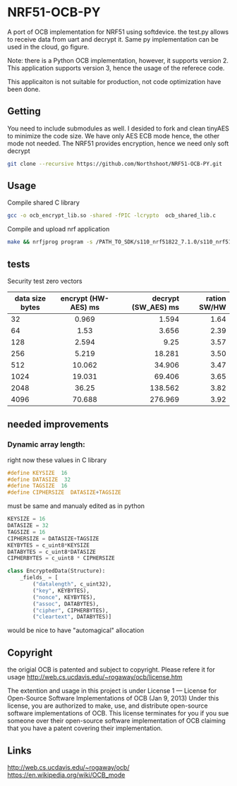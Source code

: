 # NRF51-OCB-PY
A port of OCB implementation for NRF51 using softdevice.
the test.py allows to receive data from uart and decrypt it.
Same py implementation can be used in the cloud, go figure.

Note: there is a Python OCB implementation, however, it supports version 2.
This application supports version 3, hence the usage of the referece code. 

This applicaiton is not suitable for production, not code optimization have been done.

## Getting
You need to include submodules as well. I desided to fork and clean tinyAES to minimize the code size. We have only AES ECB mode hence, the other mode not needed. The NRF51 provides encryption, hence we need only soft decrypt

```bash
git clone --recursive https://github.com/Northshoot/NRF51-OCB-PY.git
```

## Usage
Compile shared C library
```bash
gcc -o ocb_encrypt_lib.so -shared -fPIC -lcrypto  ocb_shared_lib.c
```

Compile and upload nrf application
```bash
make && nrfjprog program -s /PATH_TO_SDK/s110_nrf51822_7.1.0/s110_nrf51822_7.1.0_softdevice.hex -c _build/nrf51422_xxac.hex
```
## tests

Security test zero vectors		

| data size bytes|	encrypt (HW-AES) ms |	decrypt (SW_AES) ms |	ration SW/HW |
| ------------- |:-------------:| -----:|  -----:|
| 32 |	0.969 |	1.594 |	1.64 |
| 64 |	1.53 |	3.656 |	2.39 |
| 128 |	2.594 |	9.25 |	3.57 |
| 256	| 5.219	| 18.281 |	3.50 |
| 512	| 10.062 |	34.906 |	3.47 |
| 1024 |	19.031 |	69.406 | 3.65 |
| 2048 |	36.25 |	138.562 |	3.82 |
| 4096 |	70.688 |	276.969 |	3.92 |


## needed improvements
### Dynamic array length:


right now these values in C library
```c
#define KEYSIZE  16
#define DATASIZE  32
#define TAGSIZE  16
#define CIPHERSIZE  DATASIZE+TAGSIZE
```

must be same and manualy edited as in python

```python
KEYSIZE = 16
DATASIZE = 32
TAGSIZE = 16
CIPHERSIZE = DATASIZE+TAGSIZE
KEYBYTES = c_uint8*KEYSIZE
DATABYTES = c_uint8*DATASIZE
CIPHERBYTES = c_uint8 * CIPHERSIZE

class EncryptedData(Structure):
    _fields_ = [
        ("datalength", c_uint32),
        ("key", KEYBYTES),
        ("nonce", KEYBYTES),
        ("assoc", DATABYTES),
        ("cipher", CIPHERBYTES),
        ("cleartext", DATABYTES)]
```        
would be nice to have "automagical" allocation


## Copyright
the origial OCB is patented and subject to copyright. Please refere it for usage
http://web.cs.ucdavis.edu/~rogaway/ocb/license.htm

The extention and usage in this project is under License 1 — License for Open-Source Software Implementations of OCB (Jan 9, 2013) 
Under this license, you are authorized to make, use, and distribute open-source software implementations of OCB. This license terminates for you if you sue someone over their open-source software implementation of OCB claiming that you have a patent covering their implementation.

## Links
http://web.cs.ucdavis.edu/~rogaway/ocb/
https://en.wikipedia.org/wiki/OCB_mode

